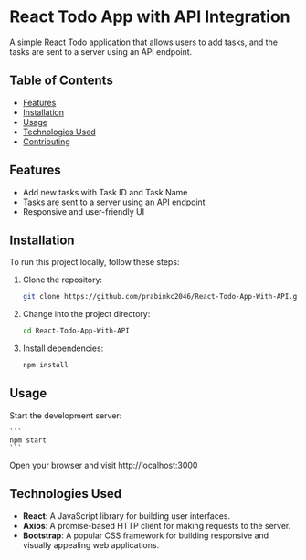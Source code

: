 # React Todo App with API Integration

A simple React Todo application that allows users to add tasks, and the tasks are sent to a server using an API endpoint.

## Table of Contents

- [Features](#features)
- [Installation](#installation)
- [Usage](#usage)
- [Technologies Used](#technologies-used)
- [Contributing](#contributing)

## Features

- Add new tasks with Task ID and Task Name
- Tasks are sent to a server using an API endpoint
- Responsive and user-friendly UI

## Installation

To run this project locally, follow these steps:

1. Clone the repository:

   ```bash
   git clone https://github.com/prabinkc2046/React-Todo-App-With-API.git

2. Change into the project directory:

	```bash
	cd React-Todo-App-With-API

3. Install dependencies:

	```bash
	npm install

## Usage

Start the development server:

	```
	npm start
	```
	

Open your browser and visit http://localhost:3000

## Technologies Used

- **React**: A JavaScript library for building user interfaces.
- **Axios**: A promise-based HTTP client for making requests to the server.
- **Bootstrap**: A popular CSS framework for building responsive and visually appealing web applications.
